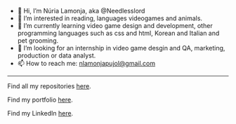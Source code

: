 - 👋 Hi, I’m Núria Lamonja, aka @Needlesslord
- 👀 I’m interested in reading, languages videogames and animals.
- 🌱 I’m currently learning video game design and development, other programming languages such as css and html, Korean and Italian and pet grooming.
- 💞️ I’m looking for an internship in video game desgin and QA, marketing, production or data analyst.
- 📫 How to reach me: nlamonjapujol@gmail.com

-----

Find all my repositories [here]().

Find my portfolio [here](https://needlesslord.github.io/nurialamonja/).

Find my LinkedIn [here](https://www.linkedin.com/in/needlesslord/).


<!---
Needlesslord/Needlesslord is a ✨ special ✨ repository because its `README.md` (this file) appears on your GitHub profile.
You can click the Preview link to take a look at your changes.
--->
